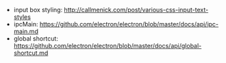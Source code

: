 * input box styling: http://callmenick.com/post/various-css-input-text-styles
* ipcMain: https://github.com/electron/electron/blob/master/docs/api/ipc-main.md
* global shortcut: https://github.com/electron/electron/blob/master/docs/api/global-shortcut.md
